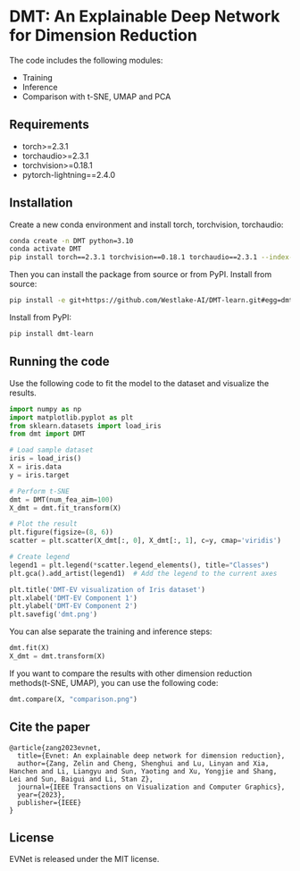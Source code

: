
# DMT: An Explainable Deep Network for Dimension Reduction

The code includes the following modules:
* Training
* Inference
* Comparison with t-SNE, UMAP and PCA


## Requirements

* torch>=2.3.1
* torchaudio>=2.3.1
* torchvision>=0.18.1
* pytorch-lightning==2.4.0


## Installation
Create a new conda environment and install torch, torchvision, torchaudio:
```bash
conda create -n DMT python=3.10
conda activate DMT
pip install torch==2.3.1 torchvision==0.18.1 torchaudio==2.3.1 --index-url https://download.pytorch.org/whl/cu121
```
Then you can install the package from source or from PyPI.
Install from source:
```bash
pip install -e git+https://github.com/Westlake-AI/DMT-learn.git#egg=dmt-learn
```
Install from PyPI:
```bash
pip install dmt-learn
```

## Running the code
Use the following code to fit the model to the dataset and visualize the results.

```python
import numpy as np
import matplotlib.pyplot as plt
from sklearn.datasets import load_iris
from dmt import DMT

# Load sample dataset
iris = load_iris()
X = iris.data
y = iris.target

# Perform t-SNE
dmt = DMT(num_fea_aim=100)
X_dmt = dmt.fit_transform(X)

# Plot the result
plt.figure(figsize=(8, 6))
scatter = plt.scatter(X_dmt[:, 0], X_dmt[:, 1], c=y, cmap='viridis')

# Create legend
legend1 = plt.legend(*scatter.legend_elements(), title="Classes")
plt.gca().add_artist(legend1)  # Add the legend to the current axes

plt.title('DMT-EV visualization of Iris dataset')
plt.xlabel('DMT-EV Component 1')
plt.ylabel('DMT-EV Component 2')
plt.savefig('dmt.png')
```
You can alse separate the training and inference steps:
```python
dmt.fit(X)
X_dmt = dmt.transform(X)
```
If you want to compare the results with other dimension reduction methods(t-SNE, UMAP), you can use the following code:
```python
dmt.compare(X, "comparison.png")
```

## Cite the paper

```
@article{zang2023evnet,
  title={Evnet: An explainable deep network for dimension reduction},
  author={Zang, Zelin and Cheng, Shenghui and Lu, Linyan and Xia, Hanchen and Li, Liangyu and Sun, Yaoting and Xu, Yongjie and Shang, Lei and Sun, Baigui and Li, Stan Z},
  journal={IEEE Transactions on Visualization and Computer Graphics},
  year={2023},
  publisher={IEEE}
}
```


## License

EVNet is released under the MIT license.
